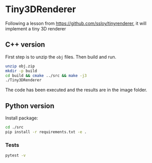 # Tiny3DRenderer
Following a lesson from https://github.com/ssloy/tinyrenderer, it will implement a tiny 3D renderer


## C++ version
First step is to unzip the `obj` files. Then build and run.
```bash
unzip obj.zip
mkdir -p build
cd build && cmake ../src && make -j3
./Tiny3DRenderer
```

The code has been executed and the results are in the image folder.

## Python version
Install package:
```bash
cd ./src
pip install -r requirements.txt -e .
```

### Tests
```bash
pytest -v
```